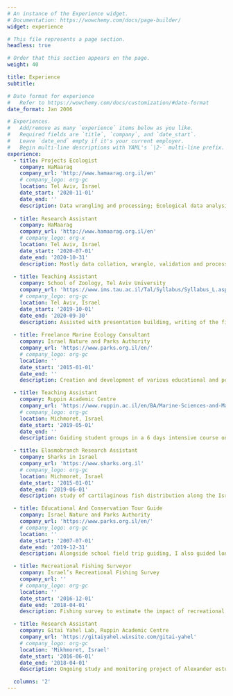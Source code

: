 ```yaml
---
# An instance of the Experience widget.
# Documentation: https://wowchemy.com/docs/page-builder/
widget: experience

# This file represents a page section.
headless: true

# Order that this section appears on the page.
weight: 40

title: Experience
subtitle:

# Date format for experience
#   Refer to https://wowchemy.com/docs/customization/#date-format
date_format: Jan 2006

# Experiences.
#   Add/remove as many `experience` items below as you like.
#   Required fields are `title`, `company`, and `date_start`.
#   Leave `date_end` empty if it's your current employer.
#   Begin multi-line descriptions with YAML's `|2-` multi-line prefix.
experience:
  - title: Projects Ecologist
    company: HaMaarag
    company_url: 'http://www.hamaarag.org.il/en'
    # company_logo: org-gc
    location: Tel Aviv, Israel
    date_start: '2020-11-01'
    date_end: ''
    description: Data wrangling and processing; Ecological data analysis; Writing ecological reports; Project coordination
        
  - title: Research Assistant
    company: HaMaarag
    company_url: 'http://www.hamaarag.org.il/en'
    # company_logo: org-x
    location: Tel Aviv, Israel
    date_start: '2020-07-01'
    date_end: '2020-10-31'
    description: Mostly data collation, wrangle, validation and processing.
    
  - title: Teaching Assistant
    company: School of Zoology, Tel Aviv University
    company_url: 'https://www.ims.tau.ac.il/Tal/Syllabus/Syllabus_L.aspx?lang=EN&course=0455180901&year=2020&req=31032afb78229c0ddf595d6a732223ad2eb72a7e5c36aee8945d9e794c276515&caller='
    # company_logo: org-gc
    location: Tel Aviv, Israel
    date_start: '2019-10-01'
    date_end: '2020-09-30'
    description: Assisted with presentation building, writing of the final exam and answering students questions.
    
  - title: Freelance Marine Ecology Consultant
    company: Israel Nature and Parks Authority
    company_url: 'https://www.parks.org.il/en/'
    # company_logo: org-gc
    location: ''
    date_start: '2015-01-01'
    date_end: ''
    description: Creation and development of various educational and popular-scientific materials that are marine conservation orientated.

  - title: Teaching Assistant
    company: Ruppin Academic Centre
    company_url: 'https://www.ruppin.ac.il/en/BA/Marine-Sciences-and-Marine-Environment/Pages/default.aspx'
    # company_logo: org-gc
    location: Michmoret, Israel
    date_start: '2019-05-01'
    date_end: ''
    description: Guiding student groups in a 6 days intensive course on the littoral zone of the Mediterranean Sea.

  - title: Elasmobranch Research Assistant
    company: Sharks in Israel
    company_url: 'https://www.sharks.org.il'
    # company_logo: org-gc
    location: Michmoret, Israel
    date_start: '2015-01-01'
    date_end: '2019-06-01'
    description: study of cartilaginous fish distribution along the Israeli coastline. I done database establishment and management; Elasmobranchs identification; Data analysis; Elasmobranhs sampling for genetic analysis; Shark tagging. I was also one of the founding members of the organisation.

  - title: Educational And Conservation Tour Guide
    company: Israel Nature and Parks Authority
    company_url: 'https://www.parks.org.il/en/'
    # company_logo: org-gc
    location: ''
    date_start: '2007-07-01'
    date_end: '2019-12-31'
    description: Alongside school field trip guiding, I also guided long-term ecological and environmental educational projects, developed educational materials and created presentations and lectures.

  - title: Recreational Fishing Surveyor
    company: Israel’s Recreational Fishing Survey
    company_url: ''
    # company_logo: org-gc
    location: ''
    date_start: '2016-12-01'
    date_end: '2018-04-01'
    description: Fishing survey to estimate the impact of recreational fishing on the marine environment in Israel. Interviewed fishermen during beach surveys for data collection and input.

  - title: Research Assistant
    company: Gitai Yahel Lab, Ruppin Academic Centre
    company_url: 'https://gitaiyahel.wixsite.com/gitai-yahel'
    # company_logo: org-gc
    location: 'Mikhmoret, Israel'
    date_start: '2016-06-01'
    date_end: '2018-04-01'
    description: Ongoing study and monitoring project of Alexander estuary biogeochemical - Ruppin Estuarine Coastal Observatory (RECO). I was a field assistant and helped with data collection, samples collection, lab analyses.

  columns: '2'
---
```

